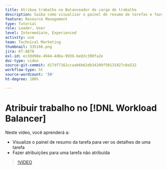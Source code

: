 ```yaml
---
title: Atribua trabalho no Balanceador de carga de trabalho
description: Saiba como visualizar o painel de resumo de tarefas e fazer atribuições a uma tarefa não atribuída.
feature: Resource Management
type: Tutorial
role: Leader, User
level: Intermediate, Experienced
activity: use
team: Technical Marketing
thumbnail: 335166.png
jira: KT-8878
exl-id: ec3dd98e-4944-4d6a-9936-be83c390fa2e
doc-type: video
source-git-commit: d17df7162ccaab6b62db34209f50131927c0a532
workflow-type: ht
source-wordcount: '50'
ht-degree: 100%

---
```


# Atribuir trabalho no [!DNL Workload Balancer]

Neste vídeo, você aprenderá a:

* Visualize o painel de resumo da tarefa para ver os detalhes de uma tarefa
* Fazer atribuições para uma tarefa não atribuída


>[!VIDEO](https://video.tv.adobe.com/v/3417882/?quality=12&learn=on&enablevpops&captions=por_br)
